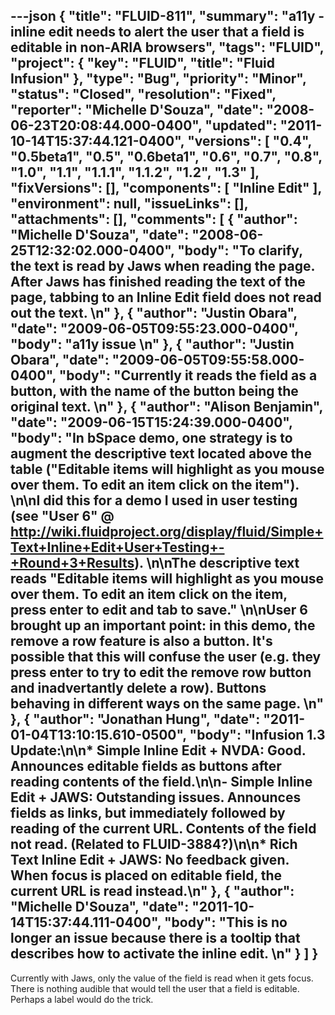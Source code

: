 ---json
{
  "title": "FLUID-811",
  "summary": "a11y - inline edit needs to alert the user that a field is editable in non-ARIA browsers",
  "tags": "FLUID",
  "project": {
    "key": "FLUID",
    "title": "Fluid Infusion"
  },
  "type": "Bug",
  "priority": "Minor",
  "status": "Closed",
  "resolution": "Fixed",
  "reporter": "Michelle D'Souza",
  "date": "2008-06-23T20:08:44.000-0400",
  "updated": "2011-10-14T15:37:44.121-0400",
  "versions": [
    "0.4",
    "0.5beta1",
    "0.5",
    "0.6beta1",
    "0.6",
    "0.7",
    "0.8",
    "1.0",
    "1.1",
    "1.1.1",
    "1.1.2",
    "1.2",
    "1.3"
  ],
  "fixVersions": [],
  "components": [
    "Inline Edit"
  ],
  "environment": null,
  "issueLinks": [],
  "attachments": [],
  "comments": [
    {
      "author": "Michelle D'Souza",
      "date": "2008-06-25T12:32:02.000-0400",
      "body": "To clarify, the text is read by Jaws when reading the page. After Jaws has finished reading the text of the page, tabbing to an Inline Edit field does not read out the text.&#x20;\n"
    },
    {
      "author": "Justin Obara",
      "date": "2009-06-05T09:55:23.000-0400",
      "body": "a11y issue&#x20;\n"
    },
    {
      "author": "Justin Obara",
      "date": "2009-06-05T09:55:58.000-0400",
      "body": "Currently it reads the field as a button, with the name of the button being the original text.&#x20;\n"
    },
    {
      "author": "Alison Benjamin",
      "date": "2009-06-15T15:24:39.000-0400",
      "body": "In bSpace demo, one strategy is to augment the descriptive text located above the table (\"Editable items will highlight as you mouse over them. To edit an item click on the item\").&#x20;\n\nI did this for a demo I used in user testing (see \"User 6\" @ <http://wiki.fluidproject.org/display/fluid/Simple+Text+Inline+Edit+User+Testing+-+Round+3+Results>). &#x20;\n\nThe descriptive text reads \"Editable items will highlight as you mouse over them. To edit an item click on the item, press enter to edit and tab to save.\"&#x20;\n\nUser 6 brought up an important point: in this demo, the remove a row feature is also a button. It's possible that this will confuse the user (e.g. they press enter to try to edit the remove row button and inadvertantly delete a row). Buttons behaving in different ways on the same page.&#x20;\n"
    },
    {
      "author": "Jonathan Hung",
      "date": "2011-01-04T13:10:15.610-0500",
      "body": "Infusion 1.3 Update:\n\n* Simple Inline Edit + NVDA: Good. Announces editable fields as buttons after reading contents of the field.\n\n- Simple Inline Edit + JAWS: Outstanding issues. Announces fields as links, but immediately followed by reading of the current URL. Contents of the field not read. (Related to FLUID-3884?)\n\n* Rich Text Inline Edit + JAWS: No feedback given. When focus is placed on editable field, the current URL is read instead.\n"
    },
    {
      "author": "Michelle D'Souza",
      "date": "2011-10-14T15:37:44.111-0400",
      "body": "This is no longer an issue because there is a tooltip that describes how to activate the inline edit.&#x20;\n"
    }
  ]
}
---
Currently with Jaws, only the value of the field is read when it gets focus. There is nothing audible that would tell the user that a field is editable. Perhaps a label would do the trick.

        